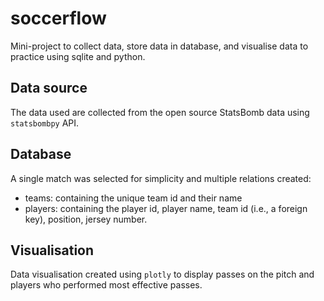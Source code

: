 # soccerflow
Mini-project to collect data, store data in database, and visualise data to practice using sqlite and python.

## Data source
The data used are collected from the open source StatsBomb data using ```statsbombpy``` API.

## Database
A single match was selected for simplicity and multiple relations created:
- teams: containing the unique team id and their name
- players: containing the player id, player name, team id (i.e., a foreign key), position, jersey number.

## Visualisation
Data visualisation created using ```plotly``` to display passes on the pitch and players who performed most effective passes.
